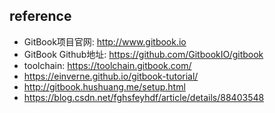 ## reference

- GitBook项目官网: http://www.gitbook.io
- GitBook Github地址: https://github.com/GitbookIO/gitbook
- toolchain: https://toolchain.gitbook.com/
- https://einverne.github.io/gitbook-tutorial/
- http://gitbook.hushuang.me/setup.html
- https://blog.csdn.net/fghsfeyhdf/article/details/88403548